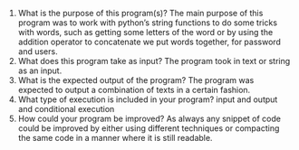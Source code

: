 

1.	What is the purpose of this program(s)?
 The main purpose of this program was to work with python’s string functions to do some tricks with words, such as getting some letters of the word or by using the addition operator to concatenate we put words together, for password and users. 
2.	What does this program take as input?
  The program took in text or string as an input. 
3.	What is the expected output of the program?
 The program was expected to output a combination of texts in a certain fashion. 
4.	What type of execution is included in your program?
   input and output 
    and conditional execution
5.	How could your program be improved?
   As always any snippet of code could be improved by either using different techniques or compacting the same code in a manner where it is still readable.


